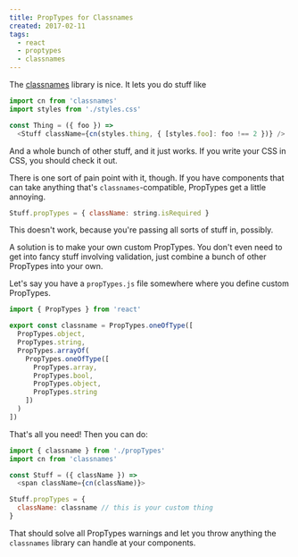 ```yaml
---
title: PropTypes for Classnames
created: 2017-02-11
tags:
  - react
  - proptypes
  - classnames
---
```


The [classnames](https://npmjs.com/package/classnames) library is nice.
It lets you do stuff like

```javascript
import cn from 'classnames'
import styles from './styles.css'

const Thing = ({ foo }) =>
  <Stuff className={cn(styles.thing, { [styles.foo]: foo !== 2 })} />
```

And a whole bunch of other stuff, and it just works. If you write your CSS
in CSS, you should check it out.

There is one sort of pain point with it, though. If you have components that
can take anything that's `classnames`-compatible, PropTypes get a little annoying.

```javascript
Stuff.propTypes = { className: string.isRequired }
```

This doesn't work, because you're passing all sorts of stuff in, possibly.

A solution is to make your own custom PropTypes. You don't even need to
get into fancy stuff involving validation, just combine a bunch of other
PropTypes into your own.

Let's say you have a `propTypes.js` file somewhere where you define custom
PropTypes.

```javascript
import { PropTypes } from 'react'

export const classname = PropTypes.oneOfType([
  PropTypes.object,
  PropTypes.string,
  PropTypes.arrayOf(
    PropTypes.oneOfType([
      PropTypes.array,
      PropTypes.bool,
      PropTypes.object,
      PropTypes.string
    ])
  )
])
```

That's all you need! Then you can do:

```javascript
import { classname } from './propTypes'
import cn from 'classnames'

const Stuff = ({ className }) =>
  <span className={cn(className)}>

Stuff.propTypes = {
  className: classname // this is your custom thing
}
```

That should solve all PropTypes warnings and let you throw anything the
`classnames` library can handle at your components.
